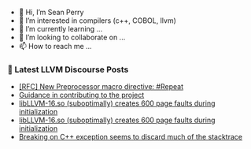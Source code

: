 - 👋 Hi, I’m Sean Perry
- 👀 I’m interested in compilers (c++, COBOL, llvm)
- 🌱 I’m currently learning ...
- 💞️ I’m looking to collaborate on ...
- 📫 How to reach me ...

<!---
s66perry/s66perry is a ✨ special ✨ repository because its `README.md` (this file) appears on your GitHub profile.
You can click the Preview link to take a look at your changes.
--->
### 📕 Latest LLVM Discourse Posts

<!-- DISCOURSE-LLVM:START -->
- [[RFC] New Preprocessor macro directive: #Repeat](https://discourse.llvm.org/t/rfc-new-preprocessor-macro-directive-repeat/69253#post_7)
- [Guidance in contributing to the project](https://discourse.llvm.org/t/guidance-in-contributing-to-the-project/69008?page=2#post_27)
- [libLLVM-16.so &lpar;suboptimally&rpar; creates 600 page faults during initialization](https://discourse.llvm.org/t/libllvm-16-so-suboptimally-creates-600-page-faults-during-initialization/69288#post_3)
- [libLLVM-16.so &lpar;suboptimally&rpar; creates 600 page faults during initialization](https://discourse.llvm.org/t/libllvm-16-so-suboptimally-creates-600-page-faults-during-initialization/69288#post_2)
- [Breaking on C++ exception seems to discard much of the stacktrace](https://discourse.llvm.org/t/breaking-on-c-exception-seems-to-discard-much-of-the-stacktrace/69286#post_9)
<!-- DISCOURSE-LLVM:END -->
